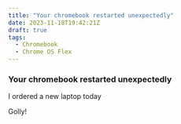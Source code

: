 ```yaml
---
title: "Your chromebook restarted unexpectedly"
date: 2023-11-18T19:42:21Z
draft: true
tags:
  - Chromebook
  - Chrome OS Flex
---
```

### Your chromebook restarted unexpectedly

I ordered a new laptop today

Golly!
